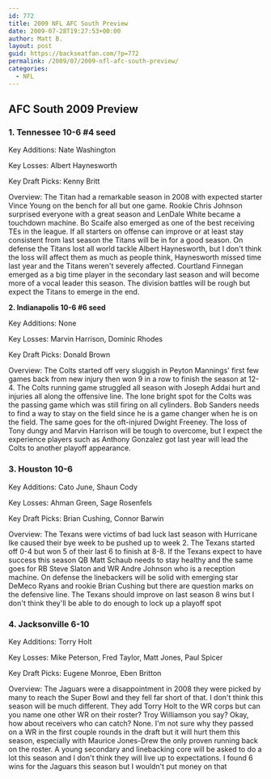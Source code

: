 ```yaml
---
id: 772
title: 2009 NFL AFC South Preview
date: 2009-07-28T19:27:53+00:00
author: Matt B.
layout: post
guid: https://backseatfan.com/?p=772
permalink: /2009/07/2009-nfl-afc-south-preview/
categories:
  - NFL
---
```


<div class="entry">
  <div id="_mcePaste" style="position: absolute; left: -10000px; top: 0px; width: 1px; height: 1px; overflow-x: hidden; overflow-y: hidden;">
    AFC South 2009 Preview
  </div>

  <div id="_mcePaste" style="position: absolute; left: -10000px; top: 0px; width: 1px; height: 1px; overflow-x: hidden; overflow-y: hidden;">
    Tennessee 10-6 #4 seed
  </div>

  <div id="_mcePaste" style="position: absolute; left: -10000px; top: 0px; width: 1px; height: 1px; overflow-x: hidden; overflow-y: hidden;">
    Key Additions: Nate Washington
  </div>

  <div id="_mcePaste" style="position: absolute; left: -10000px; top: 0px; width: 1px; height: 1px; overflow-x: hidden; overflow-y: hidden;">
    Key Losses: Albert Haynesworth
  </div>

  <div id="_mcePaste" style="position: absolute; left: -10000px; top: 0px; width: 1px; height: 1px; overflow-x: hidden; overflow-y: hidden;">
    Key Draft Picks: kenny Britt
  </div>

  <div id="_mcePaste" style="position: absolute; left: -10000px; top: 0px; width: 1px; height: 1px; overflow-x: hidden; overflow-y: hidden;">
    Overview: The Titan had a remarkable season in 2008 with expected starter vince Young on the bench for all but one game. Rookie Chris Johnson surprised everyone with a great season and LenDale White became a touchdown machine. Bo Scaife also emerged as one of the best receiving TEs in the league. If all starters on offense can improve or at least stay consistent from last season the Titans will be in for a good season. On defense the Titans lost all world tackle Albert Haynesworth, but I don't think the loss will affect them as much as people think, Haynesworth missed time last year and the Titans weren't severely affected. Courtland Finnegan emerged as a big time player in the secondary last season and will become more of a vocal leader this season. The division battles will be rough but expect the Titans to emerge in the end.
  </div>

  <div id="_mcePaste" style="position: absolute; left: -10000px; top: 0px; width: 1px; height: 1px; overflow-x: hidden; overflow-y: hidden;">
    Indianapolis 10-6 #6 seed
  </div>

  <div id="_mcePaste" style="position: absolute; left: -10000px; top: 0px; width: 1px; height: 1px; overflow-x: hidden; overflow-y: hidden;">
    Key Additions:
  </div>

  <div id="_mcePaste" style="position: absolute; left: -10000px; top: 0px; width: 1px; height: 1px; overflow-x: hidden; overflow-y: hidden;">
    Key Losses: Marvin Harrison, Dominic Rhodes
  </div>

  <div id="_mcePaste" style="position: absolute; left: -10000px; top: 0px; width: 1px; height: 1px; overflow-x: hidden; overflow-y: hidden;">
    Key Draft Picks: Donald Brown
  </div>

  <div id="_mcePaste" style="position: absolute; left: -10000px; top: 0px; width: 1px; height: 1px; overflow-x: hidden; overflow-y: hidden;">
    Overview: The Colts started off very sluggish in Peyton Mannings first few games back from new injury then won 9 in a row to finish the season at 12-4. The Colts running game struggled all season with Joseph Addai hurt and injuries all along the offensive line. The lone bright spot for the Colts was the passing game which was still firing on all cylinders. Bob Sanders needs to find a way to stay on the field since he is a game changer when he is on the field. The same goes for the oft-injured Dwight Freeney. The loss of Tony dungy and Marvin Harrison will be tough to overcome, but I expect the experience players such as Anthony Gonzalez got last year will lead the Colts to another playoff appearance.
  </div>

  <div id="_mcePaste" style="position: absolute; left: -10000px; top: 0px; width: 1px; height: 1px; overflow-x: hidden; overflow-y: hidden;">
    Houston 10-6
  </div>

  <div id="_mcePaste" style="position: absolute; left: -10000px; top: 0px; width: 1px; height: 1px; overflow-x: hidden; overflow-y: hidden;">
    Key Additions: Cato June, Shaun Cody
  </div>

  <div id="_mcePaste" style="position: absolute; left: -10000px; top: 0px; width: 1px; height: 1px; overflow-x: hidden; overflow-y: hidden;">
    Key Losses: Ahman Green, Sage Rosenfels
  </div>

  <div id="_mcePaste" style="position: absolute; left: -10000px; top: 0px; width: 1px; height: 1px; overflow-x: hidden; overflow-y: hidden;">
    Key Draft Picks: Brian Cushing, Connor Barwin
  </div>

  <div id="_mcePaste" style="position: absolute; left: -10000px; top: 0px; width: 1px; height: 1px; overflow-x: hidden; overflow-y: hidden;">
    Overview: The Texans were victims of bad luck last season with Hurrican Ike caused their bye week to be pushed up to week 2. The Texans started off 0-4 but won 5 of their last 6 to finish at 8-8. If the Texans expect to have success this season QB Matt Schaub needs to stay healthy and the same goes for RB Steve Slaton and WR Andre Johnson who is a reception machine. On defense the linebackers will be solid with emerging star DeMeco Ryans and rookie Brian Cushing but there are question marks on the defensive line. The Texans should improve on last season 8 wins but I don't think they'll be able to do enough to lock up a playoff spot
  </div>

  <div id="_mcePaste" style="position: absolute; left: -10000px; top: 0px; width: 1px; height: 1px; overflow-x: hidden; overflow-y: hidden;">
    Jacksonville 6-10
  </div>

  <div id="_mcePaste" style="position: absolute; left: -10000px; top: 0px; width: 1px; height: 1px; overflow-x: hidden; overflow-y: hidden;">
    Key Additions: Torry Holt
  </div>

  <div id="_mcePaste" style="position: absolute; left: -10000px; top: 0px; width: 1px; height: 1px; overflow-x: hidden; overflow-y: hidden;">
    Key Losses: Mike Peterson, Fred Taylor, Matt Jones, Paul Spicer
  </div>

  <div id="_mcePaste" style="position: absolute; left: -10000px; top: 0px; width: 1px; height: 1px; overflow-x: hidden; overflow-y: hidden;">
    Key Draft Picks: Eugene Monroe, Eben Britton
  </div>

  <div id="_mcePaste" style="position: absolute; left: -10000px; top: 0px; width: 1px; height: 1px; overflow-x: hidden; overflow-y: hidden;">
    Overview: The Jaguars were a disappoinment in 2008 they were picked by many to reach the Super Bowl and they fell far short of that. I don't think this season will be much different. They add Torry Holt to the WR corps but can you name one other WR on their roster? Troy Williamson you say? Okay, how about receivers who can catch? None. I'm not sure why they passed on a WR in the first couple rounds in the draft but it will hurt them this season, especially with Maurice Jones-Drew the only proven running back on the roster. A young secondary and linebacking core will be asked to do a lot this season and I don't think they will live up to expectations. I found 6 wins for the Jaguars this season but I wouldn't put money on that
  </div>

  <h2>
    AFC South 2009 Preview
  </h2>

  <h3>
    1. Tennessee 10-6 #4 seed
  </h3>

  <p>
    Key Additions: Nate Washington
  </p>

  <p>
    Key Losses: Albert Haynesworth
  </p>

  <p>
    Key Draft Picks: Kenny Britt
  </p>

  <p>
    Overview: The Titan had a remarkable season in 2008 with expected starter Vince Young on the bench for all but one game. Rookie Chris Johnson surprised everyone with a great season and LenDale White became a touchdown machine. Bo Scaife also emerged as one of the best receiving TEs in the league. If all starters on offense can improve or at least stay consistent from last season the Titans will be in for a good season. On defense the Titans lost all world tackle Albert Haynesworth, but I don't think the loss will affect them as much as people think, Haynesworth missed time last year and the Titans weren't severely affected. Courtland Finnegan emerged as a big time player in the secondary last season and will become more of a vocal leader this season. The division battles will be rough but expect the Titans to emerge in the end.
  </p>

  <p>
    <strong>2. Indianapolis 10-6 #6 seed</strong>
  </p>

  <p>
    Key Additions: None
  </p>

  <p>
    Key Losses: Marvin Harrison, Dominic Rhodes
  </p>

  <p>
    Key Draft Picks: Donald Brown
  </p>

  <p>
    Overview: The Colts started off very sluggish in Peyton Mannings' first few games back from new injury then won 9 in a row to finish the season at 12-4. The Colts running game struggled all season with Joseph Addai hurt and injuries all along the offensive line. The lone bright spot for the Colts was the passing game which was still firing on all cylinders. Bob Sanders needs to find a way to stay on the field since he is a game changer when he is on the field. The same goes for the oft-injured Dwight Freeney. The loss of Tony dungy and Marvin Harrison will be tough to overcome, but I expect the experience players such as Anthony Gonzalez got last year will lead the Colts to another playoff appearance.
  </p>

  <h3>
    3. Houston 10-6
  </h3>

  <p>
    Key Additions: Cato June, Shaun Cody
  </p>

  <p>
    Key Losses: Ahman Green, Sage Rosenfels
  </p>

  <p>
    Key Draft Picks: Brian Cushing, Connor Barwin
  </p>

  <p>
    Overview: The Texans were victims of bad luck last season with Hurricane Ike caused their bye week to be pushed up to week 2. The Texans started off 0-4 but won 5 of their last 6 to finish at 8-8. If the Texans expect to have success this season QB Matt Schaub needs to stay healthy and the same goes for RB Steve Slaton and WR Andre Johnson who is a reception machine. On defense the linebackers will be solid with emerging star DeMeco Ryans and rookie Brian Cushing but there are question marks on the defensive line. The Texans should improve on last season 8 wins but I don't think they'll be able to do enough to lock up a playoff spot
  </p>

  <h3>
    4. Jacksonville 6-10
  </h3>

  <p>
    Key Additions: Torry Holt
  </p>

  <p>
    Key Losses: Mike Peterson, Fred Taylor, Matt Jones, Paul Spicer
  </p>

  <p>
    Key Draft Picks: Eugene Monroe, Eben Britton
  </p>

  <p>
    Overview: The Jaguars were a disappointment in 2008 they were picked by many to reach the Super Bowl and they fell far short of that. I don't think this season will be much different. They add Torry Holt to the WR corps but can you name one other WR on their roster? Troy Williamson you say? Okay, how about receivers who can catch? None. I'm not sure why they passed on a WR in the first couple rounds in the draft but it will hurt them this season, especially with Maurice Jones-Drew the only proven running back on the roster. A young secondary and linebacking core will be asked to do a lot this season and I don't think they will live up to expectations. I found 6 wins for the Jaguars this season but I wouldn't put money on that
  </p>
</div>
